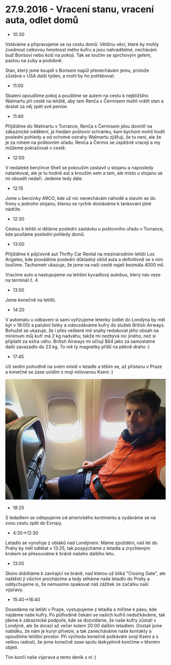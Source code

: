 # 27.9.2016 - Vracení stanu, vracení auta, odlet domů

   * 10:30

Vstáváme a připravujeme se na cestu domů. Většinu věcí, které by mohly zvednout celkovou hmotnost mého kufru a jsou nahraditelné, nechávám buď Borisovi nebo koši na pokoji. Tak se loučím se sprchovým gelem, pastou na zuby a podobně.
 
Stan, který jsme koupili s Borisem napůl přenechávám jemu, protože zůstává v USA další týden, a mohl by ho potřebovat.

   * 11:00

Sbalení opouštíme pokoj a pouštíme se autem na cestu k nejbližšího Walmartu při cestě na letiště, aby tam Renča s Čermisem mohli vrátit stan a dostat za něj zpět své peníze.

   * 11:40

Přijíždíme do Walmartu v Torrance, Renča s Čermisem jdou dovnitř na zákaznické oddělení, já hledám poštovní schránku, kam bychom mohli hodit poslední pohledy a od ochotné ostrahy Walmartu zjišťuji, že tu není, ale že je za rohem na poštovním úřadu. Renča a Čermis se úspěšně vracejí a my můžeme pokračovat v cestě.

   * 12:00

V nedaleké benzínce Shell se pokouším zastavit u stojanu a naposledy natankovat, ale je tu hodně aut a kroužím sem a tam, ale místo u stojanu se mi obsadit nedaří. Jedeme tedy dále.

   * 12:15

Jsme u benzínky ARCO, kde už nic nenechávám náhodě a stavím se do frony u jednoho stojanu, kterou se rychle dostáváme k tankování plné nádrže.

   * 12:30

Cestou k letišti si děláme poslední zastávku u poštovního úřadu v Torrance, kde posíláme poslední pohledy domů.

   * 13:00

Přijíždíme k půjčovně aut Thrifty Car Rental na mezinárodním letišti Los Angeles, kde provádíme poslední důkladný úklid auta a definitivně se s ním loučíme. Tachometr ukazuje, že jsme na naší cestě najeli bezmála 4000 mil.

Vracíme auto a nastupujeme na letištní kyvadlový autobus, který nás veze na terminál č. 4

   * 13:50

Jsme konečně na letišti.

   * 14:20

V automatu u odbavení si sami vyřizujeme letenky (odlet do Londýna by měl být v 18:00) a palubní lístky a odevzdáváme kufry do služeb British Airways. Bohužel se ukazuje, že i přes veškeré mé snahy redukovat jeho obsah na minimum můj kufr má 2 kg nadváhu, takže mi nezbývá nic jiného, než si připlatit za extra váhu. British Airways mi účtují $84 jako za samostatné další zavazadlo do 23 kg. To mě ty magnetky přišli na pěkně draho :)

   * 17:45

Už sedím pohodlně na svém místě v letadle a těším se, až přistanu v Praze a konečně se zase uvidím s mojí milovanou Kseni :)

![Usazený v letadle na svém místě](images/20160927/20160927_174613.jpg)

   * 18:25

S ledadlem se odlepujeme od amerického kontinentu a vydáváme se na svou cestu zpět do Evropy.

   * 4:30->12:30

Letadlo se vynořuje z oblaků nad Londýnem. Máme zpoždění, náš let do Prahy by měl odlétat v 13:25, tak pospýcháme z letadla a zrychleným krokem se přesouváme k bráně našeho dalšího letu.

   * 13:05

Skoro dobíháme k zavírající se bráně, nad kterou už bliká "Closing Gate", ale naštěstí jí všichni procházíme a tedy stíháme naše letadlo do Prahy a oddychujeme si, že nemusíme opakovat náš zážitek ze začátku naší výpravy.

   * 15:40->16:40

Dosedáme na letišti v Praze, vystupujeme z letadla a míříme k pásu, kde najdeme naše kufry.
Po půlhodině čekáni se našich kufrů nedočkáváme, tak jdeme k zákaznické podpoře, kde se dozvídáme, že naše kufry zůstali v Londýně, ale že dorazí až večer kolem 20:00 dalším letadlem. Dostali jsme nabídku, že nám je kurýr přiveze, a tak zanecháváme naše kontakty a opouštíme letištní prostor. Při  východu konečně potkávám svoji Kseni a s velkou radostí, že jsme konečně zase spolu láskyplnně končíme v těsném objetí.

Tím končí naše výprava a tento deník s ní :)